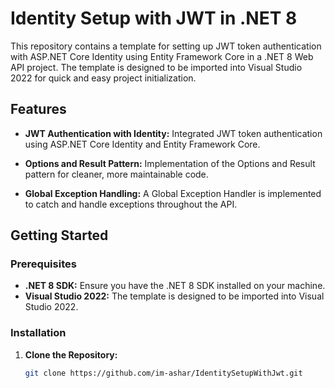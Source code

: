# Identity Setup with JWT in .NET 8

This repository contains a template for setting up JWT token authentication with ASP.NET Core Identity using Entity Framework Core in a .NET 8 Web API project. The template is designed to be imported into Visual Studio 2022 for quick and easy project initialization.

## Features

- **JWT Authentication with Identity:** 
  Integrated JWT token authentication using ASP.NET Core Identity and Entity Framework Core.

- **Options and Result Pattern:**
  Implementation of the Options and Result pattern for cleaner, more maintainable code.

- **Global Exception Handling:**
  A Global Exception Handler is implemented to catch and handle exceptions throughout the API.

## Getting Started

### Prerequisites

- **.NET 8 SDK:** Ensure you have the .NET 8 SDK installed on your machine.
- **Visual Studio 2022:** The template is designed to be imported into Visual Studio 2022.

### Installation

1. **Clone the Repository:**
   ```bash
   git clone https://github.com/im-ashar/IdentitySetupWithJwt.git
